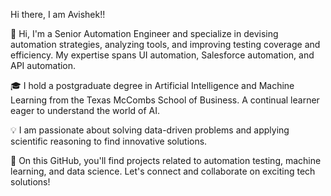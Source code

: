 Hi there, I am Avishek!! 

👋 Hi, I'm a Senior Automation Engineer and specialize in devising automation strategies, analyzing tools, and improving testing coverage and efficiency. My expertise spans UI automation, Salesforce automation, and API automation.

🎓 I hold a postgraduate degree in Artificial Intelligence and Machine Learning from the Texas McCombs School of Business. A continual learner eager to understand the world of AI.

💡 I am passionate about solving data-driven problems and applying scientific reasoning to find innovative solutions.

🚀 On this GitHub, you'll find projects related to automation testing, machine learning, and data science. Let's connect and collaborate on exciting tech solutions!